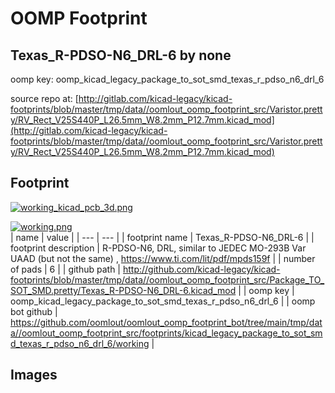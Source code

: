 # OOMP Footprint  
## Texas_R-PDSO-N6_DRL-6  by none  
  
oomp key: oomp_kicad_legacy_package_to_sot_smd_texas_r_pdso_n6_drl_6  
  
source repo at: [http://gitlab.com/kicad-legacy/kicad-footprints/blob/master/tmp/data//oomlout_oomp_footprint_src/Varistor.pretty/RV_Rect_V25S440P_L26.5mm_W8.2mm_P12.7mm.kicad_mod](http://gitlab.com/kicad-legacy/kicad-footprints/blob/master/tmp/data//oomlout_oomp_footprint_src/Varistor.pretty/RV_Rect_V25S440P_L26.5mm_W8.2mm_P12.7mm.kicad_mod)  
## Footprint  
  
[![working_kicad_pcb_3d.png](working_kicad_pcb_3d_600.png)](working_kicad_pcb_3d.png)  
  
[![working.png](working_600.png)](working.png)  
| name | value | 
| --- | --- | 
| footprint name | Texas_R-PDSO-N6_DRL-6 | 
| footprint description | R-PDSO-N6, DRL, similar to JEDEC MO-293B Var UAAD (but not the same) , https://www.ti.com/lit/pdf/mpds159f | 
| number of pads | 6 | 
| github path | http://github.com/kicad-legacy/kicad-footprints/blob/master/tmp/data//oomlout_oomp_footprint_src/Package_TO_SOT_SMD.pretty/Texas_R-PDSO-N6_DRL-6.kicad_mod | 
| oomp key | oomp_kicad_legacy_package_to_sot_smd_texas_r_pdso_n6_drl_6 | 
| oomp bot github | https://github.com/oomlout/oomlout_oomp_footprint_bot/tree/main/tmp/data//oomlout_oomp_footprint_src/footprints/kicad_legacy_package_to_sot_smd_texas_r_pdso_n6_drl_6/working | 
## Images  
